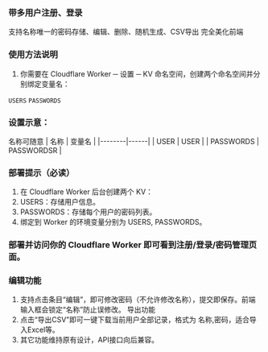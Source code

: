 ### 带多用户注册、登录
支持名称唯一的密码存储、编辑、删除、随机生成、CSV导出
完全美化前端

### 使用方法说明
1. 你需要在 Cloudflare Worker ─ 设置 ─ KV 命名空间，创建两个命名空间并分别绑定变量名：

`USERS`
`PASSWORDS`
### 设置示意：
  名称可随意
| 名称 | 变量名 |
|--------|------|
| USER | USER |
| PASSWORDS | PASSWORDSR |



### 部署提示（必读）
1. 在 Cloudflare Worker 后台创建两个 KV：
1. USERS：存储用户信息。
1.  PASSWORDS：存储每个用户的密码列表。
2. 绑定到 Worker 的环境变量分别为 USERS, PASSWORDS。

### 部署并访问你的 Cloudflare Worker 即可看到注册/登录/密码管理页面。

### 编辑功能
1. 支持点击条目“编辑”，即可修改密码（不允许修改名称），提交即保存。前端输入框会锁定“名称”防止误修改。
导出功能
1. 点击“导出CSV”即可一键下载当前用户全部记录，格式为 名称,密码，适合导入Excel等。
1. 其它功能维持原有设计，API接口向后兼容。
